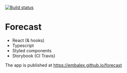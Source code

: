 [![Build status](https://travis-ci.org/embalex/forecast.svg?branch=master)](https://travis-ci.org/embalex/forecast)
# Forecast

 - React (& hooks)
 - Typescript
 - Styled components
 - Storybook (CI Travis)

The app is published at https://embalex.github.io/forecast
